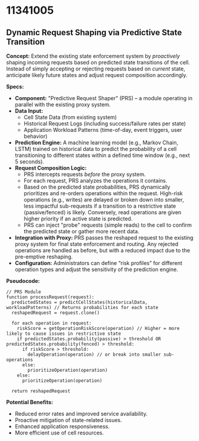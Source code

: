# 11341005

## Dynamic Request Shaping via Predictive State Transition

**Concept:** Extend the existing state enforcement system by *proactively* shaping incoming requests based on predicted state transitions of the cell. Instead of simply accepting or rejecting requests based on *current* state, anticipate likely future states and adjust request composition accordingly.

**Specs:**

*   **Component:** "Predictive Request Shaper" (PRS) – a module operating in parallel with the existing proxy system.
*   **Data Input:**
    *   Cell State Data (from existing system)
    *   Historical Request Logs (including success/failure rates per state)
    *   Application Workload Patterns (time-of-day, event triggers, user behavior)
*   **Prediction Engine:** A machine learning model (e.g., Markov Chain, LSTM) trained on historical data to predict the probability of a cell transitioning to different states within a defined time window (e.g., next 5 seconds).
*   **Request Composition Logic:**
    *   PRS intercepts requests *before* the proxy system.
    *   For each request, PRS analyzes the operations it contains.
    *   Based on the predicted state probabilities, PRS dynamically prioritizes and re-orders operations within the request.  High-risk operations (e.g., writes) are delayed or broken down into smaller, less impactful sub-requests if a transition to a restrictive state (passive/fenced) is likely. Conversely, read operations are given higher priority if an active state is predicted.
    *   PRS can inject "probe" requests (simple reads) to the cell to confirm the predicted state or gather more recent data.
*   **Integration with Proxy:** PRS passes the reshaped request to the existing proxy system for final state enforcement and routing. Any rejected operations are handled as before, but with a reduced impact due to the pre-emptive reshaping.
*   **Configuration:**  Administrators can define “risk profiles” for different operation types and adjust the sensitivity of the prediction engine.

**Pseudocode:**

```
// PRS Module
function processRequest(request):
  predictedStates = predictCellStates(historicalData, workloadPatterns) // Returns probabilities for each state
  reshapedRequest = request.clone()

  for each operation in request:
    riskScore = getOperationRiskScore(operation) // Higher = more likely to cause issues in restrictive state
    if predictedStates.probability(passive) > threshold OR predictedStates.probability(fenced) > threshold:
      if riskScore > threshold:
        delayOperation(operation) // or break into smaller sub-operations
      else:
        prioritizeOperation(operation)
    else:
      prioritizeOperation(operation)
  
  return reshapedRequest
```

**Potential Benefits:**

*   Reduced error rates and improved service availability.
*   Proactive mitigation of state-related issues.
*   Enhanced application responsiveness.
*   More efficient use of cell resources.